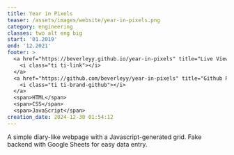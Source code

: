 ```yaml
---
title: Year in Pixels
teaser: /assets/images/website/year-in-pixels.png
category: engineering
classes: two alt eng big
start: '01.2019'
end: '12.2021'
footer: >
  <a href="https://beverleyy.github.io/year-in-pixels" title="Live View">
    <i class="ti ti-link"></i>
  </a>
  <a href="https://github.com/beverleyy/year-in-pixels" title="Github Repository">
    <i class="ti ti-brand-github"></i>
  </a>
  <span>HTML</span>
  <span>CSS</span>
  <span>JavaScript</span>
creation_date: 2024-12-30 01:54:12
---
```


A simple diary-like webpage with a Javascript-generated grid. Fake backend with Google Sheets for easy data entry.